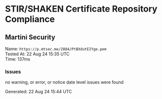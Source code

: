 # STIR/SHAKEN Certificate Repository Compliance

## Martini Security

Name: `https://p.mtsec.me/2884/PtBXdutEIYge.pem`\
Tested At: 22 Aug 24 15:35 UTC\
Time: 137ms

### Issues

no warning, or error, or notice date level issues were found

Generated: 22 Aug 24 15:44 UTC